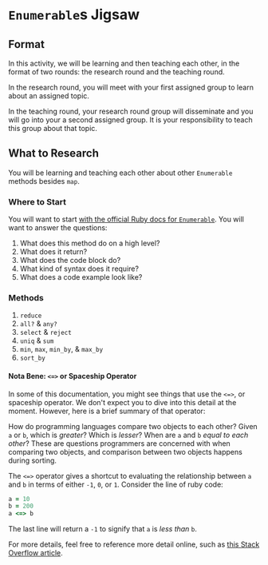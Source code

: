 # `Enumerable`s Jigsaw

## Format

In this activity, we will be learning and then teaching each other, in the format of two rounds: the research round and the teaching round.

In the research round, you will meet with your first assigned group to learn about an assigned topic.

In the teaching round, your research round group will disseminate and you will go into your a second assigned group. It is your responsibility to teach this group about that topic.

## What to Research

You will be learning and teaching each other about other `Enumerable` methods besides `map`.

### Where to Start

You will want to start [with the official Ruby docs for `Enumerable`](https://ruby-doc.org/core-2.5.1/Enumerable.html#method-i-map). You will want to answer the questions:

1. What does this method do on a high level?
1. What does it return?
1. What does the code block do?
1. What kind of syntax does it require?
1. What does a code example look like?

### Methods

1. `reduce`
1. `all?` & `any?`
1. `select` & `reject`
1. `uniq` & `sum`
1. `min`, `max`, `min_by`, & `max_by`
1. `sort_by`

#### Nota Bene: `<=>` or Spaceship Operator

In some of this documentation, you might see things that use the `<=>`, or spaceship operator. We don't expect you to dive into this detail at the moment. However, here is a brief summary of that operator:

How do programming languages compare two objects to each other? Given `a` or `b`, which is _greater_? Which is _lesser_? When are `a` and `b` _equal to each other_? These are questions programmers are concerned with when comparing two objects, and comparison between two objects happens during sorting.

The `<=>` operator gives a shortcut to evaluating the relationship between `a` and `b` in terms of either `-1`, `0`, or `1`. Consider the line of ruby code:

```ruby
a = 10
b = 200
a <=> b
```

The last line will return a `-1` to signify that `a` is _less than_ `b`.

For more details, feel free to reference more detail online, such as [this Stack Overflow article](https://stackoverflow.com/questions/827649/what-is-the-ruby-spaceship-operator).
